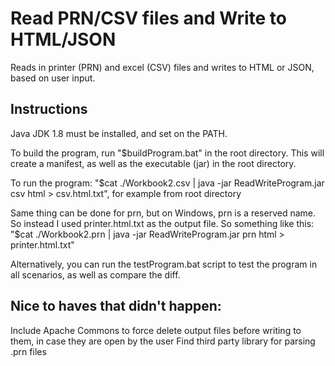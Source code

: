 # Read PRN/CSV files and Write to HTML/JSON
Reads in printer (PRN) and excel (CSV) files and writes to HTML or JSON, based on user input.

## Instructions
Java JDK 1.8 must be installed, and set on the PATH.

To build the program, run "$buildProgram.bat" in the root directory.
This will create a manifest, as well as the executable (jar) in the root directory.

To run the program: "$cat ./Workbook2.csv | java -jar ReadWriteProgram.jar csv html > csv.html.txt", for example from root directory

Same thing can be done for prn, but on Windows, prn is a reserved name. So instead I used printer.html.txt as the output
file. So something like this:
"$cat ./Workbook2.prn | java -jar ReadWriteProgram.jar prn html > printer.html.txt"

Alternatively, you can run the testProgram.bat script to test the program in all scenarios, as well as compare the diff.


## Nice to haves that didn't happen:
Include Apache Commons to force delete output files before writing to them, in case they are open by the user
Find third party library for parsing .prn files